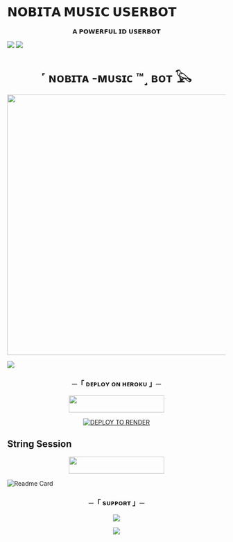 #      𝗡𝗢𝗕𝗜𝗧𝗔 𝗠𝗨𝗦𝗜𝗖 𝗨𝗦𝗘𝗥𝗕𝗢𝗧

<p align="center"> 𝗔 𝗣𝗢𝗪𝗘𝗥𝗙𝗨𝗟 𝗜𝗗 𝗨𝗦𝗘𝗥𝗕𝗢𝗧 </p>

<img src="https://user-images.githubusercontent.com/73097560/115834477-dbab4500-a447-11eb-908a-139a6edaec5c.gif">
<img src="https://user-images.githubusercontent.com/73097560/115834477-dbab4500-a447-11eb-908a-139a6edaec5c.gif">
<h1 align="center"><b>˹ ɴᴏʙɪᴛᴀ -ᴍᴜsɪᴄ ™˼ ʙᴏᴛ 𓅂</b></h1>
<p align="center"><a href="Https://t.me/NOBITA_ALL_BOT"><img src="https://envs.sh/_jX.jpg" width="600"></a></p>
<img src="https://user-images.githubusercontent.com/73097560/115834477-dbab4500-a447-11eb-908a-139a6edaec5c.gif">


<h3 align="center">
    ─「 ᴅᴇᴩʟᴏʏ ᴏɴ ʜᴇʀᴏᴋᴜ 」─
</h3>

<p align="center"><a href="https://dashboard.heroku.com/new?template=https://github.com/GDNBharat/Chinna-userbot-"> <img src="https://img.shields.io/badge/Deploy%20On%20Heroku-green?style=for-the-badge&logo=heroku" width="220" height="38.45"/></a></p>




<p align="center"## 𝖣𝖤𝖯𝖫𝖮𝖸 𝖳𝖮 𝖱𝖤𝖭𝖣𝖤𝖱

[![DEPLOY TO RENDER](https://render.com/images/deploy-to-render-button.svg)](https://render.com/deploy?repo=https://github.com/vishalpandeynkp1/NOBITA-MUSIC-USERBOT)

## String Session

<p align="center"><a href="https://t.me/STRING_BABYGEN_BOT"> <img src="https://img.shields.io/badge/String%20Session-black?style=for-the-badge&logo=replit" width="220" height="38.45"/></a></p>


![Readme Card](https://github-readme-stats.vercel.app/api/pin/?username=vishalpandeynkp1&repo=NOBITA-MUSIC-USERBOT&theme=flag-india)


<h3 align="center">
    ─「 sᴜᴩᴩᴏʀᴛ 」─
</h3>

<p align="center">
<a href="https://t.me/DFSchinnaop"><img src="https://img.shields.io/badge/-Support%20Group-blue.svg?style=for-the-badge&logo=Telegram"></a>
</p>

<p align="center">
<a href="https://t.me/DFSchinnaop"><img src="https://img.shields.io/badge/-Support%20Channel-blue.svg?style=for-the-badge&logo=Telegram"></a>
</p>

